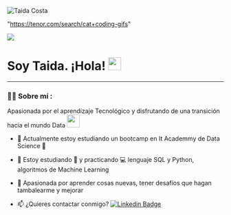 



![Taida Costa](https://user-images.githubusercontent.com/118725578/226172868-61fe6c53-60a8-42ff-88cc-5308cd551a76.png)

"https://tenor.com/search/cat+coding-gifs"

[![](https://img.shields.io/badge/LinkedIn-0077B5?style=for-the-badge&logo=linkedin&logoColor=white)](https://www.linkedin.com/in/taida-costa-catalán-8550b146)

<h1>
  Soy Taida. ¡Hola!
  <img src="https://media.giphy.com/media/hvRJCLFzcasrR4ia7z/giphy.gif" width="30px"/>
</h1>

---
 <div id="header" align="left">

### :woman_technologist: Sobre mí :
  Apasionada por el aprendizaje Tecnológico y disfrutando de una transición hacia el mundo Data <img src="https://media.giphy.com/media/WUlplcMpOCEmTGBtBW/giphy.gif" width="30">
* :telescope: Actualmente estoy estudiando un bootcamp en It Academmy de Data Science :muscle:

* :seedling: Estoy estudiando :blue_book: y practicando :computer: lenguaje SQL y Python, algoritmos de Machine Learning

* :heartbeat: Apasionada por aprender cosas nuevas, tener desafíos que hagan tambalearme y mejorar

* :mailbox: ¿Quieres contactar conmigo? [![Linkedin Badge](https://img.shields.io/badge/-Taida-blue?style=flat&logo=Linkedin&logoColor=white)](https://www.linkedin.com/in/taida-costa-catalán-8550b146)
